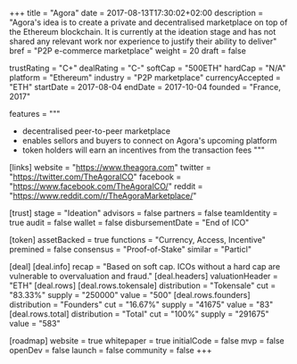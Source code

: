 +++
title = "Agora"
date = 2017-08-13T17:30:02+02:00
description = "Agora's idea is to create a private and decentralised marketplace on top of the Ethereum blockchain. It is currently at the ideation stage and has not shared any relevant work nor experience to justify their ability to deliver"
bref = "P2P e-commerce marketplace"
weight = 20
draft = false

trustRating = "C+"
dealRating = "C-"
softCap = "500ETH"
hardCap = "N/A"
platform = "Ethereum"
industry = "P2P marketplace"
currencyAccepted = "ETH"
startDate = 2017-08-04
endDate = 2017-10-04
founded = "France, 2017"

features = """
- decentralised peer-to-peer marketplace
- enables sellors and buyers to connect on Agora's upcoming platform
- token holders will earn an incentives from the transaction fees
"""

[links]
  website = "https://www.theagora.com"
  twitter = "https://twitter.com/TheAgoraICO"
  facebook = "https://www.facebook.com/TheAgoraICO/"
  reddit = "https://www.reddit.com/r/TheAgoraMarketplace/"

[trust]
  stage = "Ideation"
  advisors = false
  partners = false
  teamIdentity = true
  audit = false
  wallet = false
  disbursementDate = "End of ICO"

[token]
  assetBacked = true
  functions = "Currency, Access, Incentive"
  premined = false
  consensus = "Proof-of-Stake"
  similar = "Particl"

[deal]
  [deal.info]
    recap = "Based on soft cap. ICOs without a hard cap are vulnerable to overvaluation and fraud."
  [deal.headers]
    valuationHeader = "ETH"
  [deal.rows]
    [deal.rows.tokensale]
      distribution = "Tokensale"
      cut = "83.33%"
      supply = "250000"
      value = "500"
    [deal.rows.founders]
      distribution = "Founders"
      cut = "16.67%"
      supply = "41675"
      value = "83"
    [deal.rows.total]
      distribution = "Total"
      cut = "100%"
      supply = "291675"
      value = "583"

[roadmap]
  website = true
  whitepaper = true
  initialCode = false
  mvp = false
  openDev = false
  launch = false
  community = false
+++
